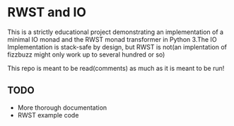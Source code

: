 # RWST and IO
This is a strictly educational project demonstrating an implementation of a minimal IO monad and the RWST monad transformer in Python 3.The IO Implementation is stack-safe by design, but RWST is not(an implentation of fizzbuzz might only work up to several hundred or so)

This repo is meant to be read(comments) as much as it is meant to be run!

## TODO
* More thorough documentation
* RWST example code